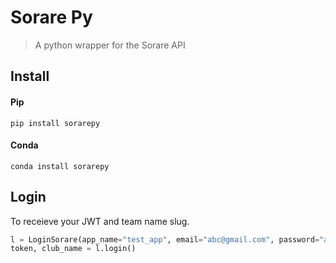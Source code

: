 # Sorare Py
> A python wrapper for the Sorare API


## Install

#### Pip

`pip install sorarepy`

#### Conda

`conda install sorarepy`

## Login

To receieve your JWT and team name slug.

```python
l = LoginSorare(app_name="test_app", email="abc@gmail.com", password="abc", two_factor="12345")
token, club_name = l.login()
```
